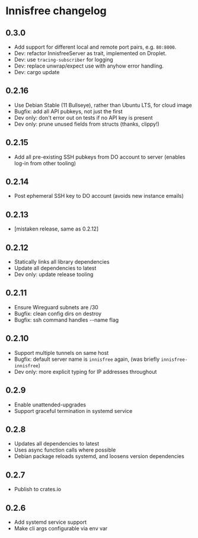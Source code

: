 # Innisfree changelog

## 0.3.0
* Add support for different local and remote port pairs, e.g. `80:8000`.
* Dev: refactor InnisfreeServer as trait, implemented on Droplet.
* Dev: use `tracing-subscriber` for logging
* Dev: replace unwrap/expect use with anyhow error handling.
* Dev: cargo update

## 0.2.16

* Use Debian Stable (11 Bullseye), rather than Ubuntu LTS, for cloud image
* Bugfix: add all API pubkeys, not just the first
* Dev only: don't error out on tests if no API key is present
* Dev only: prune unused fields from structs (thanks, clippy!)

## 0.2.15

* Add all pre-existing SSH pubkeys from DO account to server
  (enables log-in from other tooling)

## 0.2.14

* Post ephemeral SSH key to DO account (avoids new instance emails)

## 0.2.13

* [mistaken release, same as 0.2.12]

## 0.2.12

* Statically links all library dependencies
* Update all dependencies to latest
* Dev only: update release tooling

## 0.2.11

* Ensure Wireguard subnets are /30
* Bugfix: clean config dirs on destroy
* Bugfix: ssh command handles --name flag

## 0.2.10

* Support multiple tunnels on same host
* Bugfix: default server name is `innisfree` again, (was briefly `innisfree-innisfree`)
* Dev only: more explicit typing for IP addresses throughout

## 0.2.9

* Enable unattended-upgrades
* Support graceful termination in systemd service

## 0.2.8

* Updates all dependencies to latest
* Uses async function calls where possible
* Debian package reloads systemd, and loosens version dependencies

## 0.2.7

* Publish to crates.io

## 0.2.6

* Add systemd service support
* Make cli args configurable via env var
